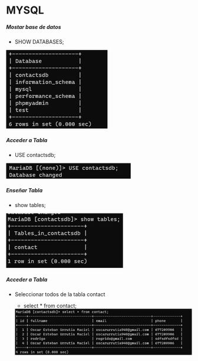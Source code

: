 <h1>MYSQL</h1>


<h5>Mostar base de datos</h3>

- SHOW DATABASES;

 <img src="./img/databases.png">


<h5>Acceder a Tabla</h3>

- USE contactsdb;

 <img src="./img/usartabla.png">


<h5>Enseñar Tabla</h3>

-  show tables;


 <img src="./img/showtable.png">


<h5>Acceder a Tabla</h3>

- Seleccionar todos de la tabla  contact

    - select * from contact;
    

    <img src="./img/todo.png">






